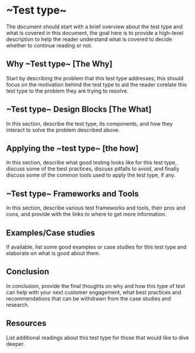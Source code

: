 # ~Test type~

The document should start with a brief overview about the test type and what is covered in this document, the goal here is to provide a high-level description to help the reader understand what is covered to decide whether to continue reading or not.

## Why ~Test type~ [The Why]

Start by describing the problem that this test type addresses, this should focus on the motivation behind the test type to aid the reader corelate this test type to the problem they are trying to resolve.

## ~Test type~ Design Blocks [The What]

In this section, describe the test type, its components, and how they interact to solve the problem described above.

## Applying the ~test type~ [the how]

In this section, describe what good testing looks like for this test type, discuss some of the best practices, discuss pitfalls to avoid, and finally discuss some of the common tools used to apply the test type, if any.

## ~Test type~ Frameworks and Tools

In this section, describe various test frameworks and tools, their pros and cons, and provide with the links to where to get more information.

## Examples/Case studies

If available, list some good examples or case studies for this test type and elaborate on what is good about them.

## Conclusion

In conclusion, provide the final thoughts on why and how this type of test can help with your next customer engagement, what best practices and recommendations that can be withdrawn from the case studies and research.

## Resources

List additional readings about this test type for those that would like to dive deeper.

